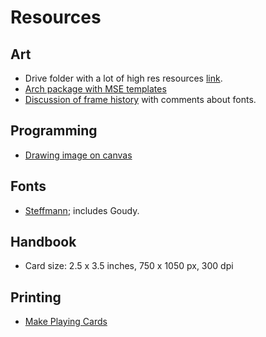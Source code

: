 # Resources

##  Art
* Drive folder with a lot of high res resources [link](https://drive.google.com/drive/folders/1sF0LzNth0xeja72cReihPZ2JLcQYtetj).
* [Arch package with MSE templates](https://aur.archlinux.org/packages/mse-mtg-m15-highres)
* [Discussion of frame history](https://mtg.fandom.com/wiki/Card_frame) with comments about fonts.

## Programming

* [Drawing image on canvas](https://www.freecodecamp.org/news/how-displaying-an-image-on-html5-canvas-works-13e3f6a6c4bd/)


## Fonts

* [Steffmann](https://moorstation.org/typoasis/designers/steffmann/index.htm); includes Goudy.


## Handbook

* Card size: 2.5 x 3.5 inches, 750 x 1050 px, 300 dpi

## Printing

* [Make Playing Cards](https://www.makeplayingcards.com/)
